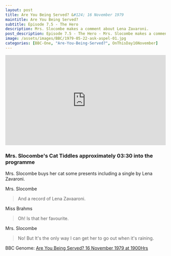 ```yaml
---
layout: post
title: Are You Being Served? &#124; 16 November 1979
maintitle: Are You Being Served?
subtitle: Episode 7.5 - The Hero
description: Mrs. Slocombe makes a comment about Lena Zavaroni.
post_description: Episode 7.5 - The Hero - Mrs. Slocombe makes a comment about Lena Zavaroni.
image: /assets/images/BBC/1979-05-22-ask-aspel-01.jpg
categories: [BBC-One, "Are-You-Being-Served?", OnThisDay16November]
---
```


<div class="responsive-video"><div style="position:relative;padding-bottom:56.25%;height:0;overflow:hidden;"> <iframe style="width:100%;height:100%;position:absolute;left:0px;top:0px;overflow:hidden" frameborder="0" type="text/html" src="https://www.dailymotion.com/embed/video/x804unp" width="100%" height="100%" allowfullscreen title="Dailymotion Video Player" > </iframe></div></div>

### Mrs. Slocombe's Cat Tiddles approximately 03:30 into the programme
Mrs. Slocombe buys her cat some presents including a single by Lena Zavaroni.

Mrs. Slocombe
> And a record of Lena Zavaaroni.

Miss Brahms
> Oh! Is that her favourite.

Mrs. Slocombe
> No! But It's the only way I can get her to go out when it's raining.

BBC Genome: [Are You Being Served? 16 November 1979 at 1900Hrs](https://genome.ch.bbc.co.uk/schedules/service_bbc_one_london/1979-11-16#at-19.00)

